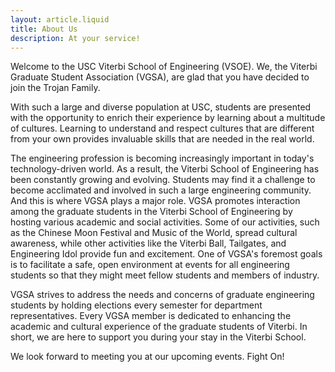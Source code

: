 ```yaml
---
layout: article.liquid
title: About Us
description: At your service!
---
```


Welcome to the USC Viterbi School of Engineering (VSOE). We, the Viterbi
Graduate Student Association (VGSA), are glad that you have decided to join the
Trojan Family.

With such a large and diverse population at USC, students are presented with the
opportunity to enrich their experience by learning about a multitude of
cultures. Learning to understand and respect cultures that are different from
your own provides invaluable skills that are needed in the real world.

The engineering profession is becoming increasingly important in today's
technology-driven world. As a result, the Viterbi School of Engineering has been
constantly growing and evolving. Students may find it a challenge to become
acclimated and involved in such a large engineering community. And this is where
VGSA plays a major role. VGSA promotes interaction among the graduate students
in the Viterbi School of Engineering by hosting various academic and social
activities. Some of our activities, such as the Chinese Moon Festival and Music
of the World, spread cultural awareness, while other activities like the Viterbi
Ball, Tailgates, and Engineering Idol provide fun and excitement. One of VGSA's
foremost goals is to facilitate a safe, open environment at events for all
engineering students so that they might meet fellow students and members of
industry.

VGSA strives to address the needs and concerns of graduate engineering students
by holding elections every semester for department representatives. Every VGSA
member is dedicated to enhancing the academic and cultural experience of the
graduate students of Viterbi. In short, we are here to support you during your
stay in the Viterbi School.

We look forward to meeting you at our upcoming events. Fight On!
<i class="fas fa-hand-peace"></i>
